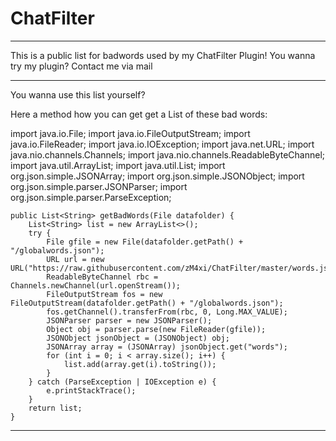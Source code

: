 # ChatFilter

---

This is a public list for badwords used by my ChatFilter Plugin!
You wanna try my plugin? Contact me via mail

---

You wanna use this list yourself?

Here a method how you can get get a List of these bad words:



import java.io.File;
import java.io.FileOutputStream;
import java.io.FileReader;
import java.io.IOException;
import java.net.URL;
import java.nio.channels.Channels;
import java.nio.channels.ReadableByteChannel;
import java.util.ArrayList;
import java.util.List;
import org.json.simple.JSONArray;
import org.json.simple.JSONObject;
import org.json.simple.parser.JSONParser;
import org.json.simple.parser.ParseException;

	public List<String> getBadWords(File datafolder) {
		List<String> list = new ArrayList<>();
		try {
			File gfile = new File(datafolder.getPath() + "/globalwords.json");
			URL url = new URL("https://raw.githubusercontent.com/zM4xi/ChatFilter/master/words.json");
			ReadableByteChannel rbc = Channels.newChannel(url.openStream());
			FileOutputStream fos = new FileOutputStream(datafolder.getPath() + "/globalwords.json");
			fos.getChannel().transferFrom(rbc, 0, Long.MAX_VALUE);
			JSONParser parser = new JSONParser();
			Object obj = parser.parse(new FileReader(gfile));
			JSONObject jsonObject = (JSONObject) obj;
			JSONArray array = (JSONArray) jsonObject.get("words");
			for (int i = 0; i < array.size(); i++) {
				list.add(array.get(i).toString());
			}
		} catch (ParseException | IOException e) {
			e.printStackTrace();
		}
		return list;
	}
  
  ---
